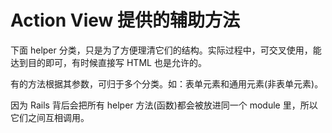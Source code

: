 # Action View 提供的辅助方法

下面 helper 分类，只是为了方便理清它们的结构。实际过程中，可交叉使用，能达到目的即可，有时候直接写 HTML 也是允许的。

有的方法根据其参数，可归于多个分类。如：表单元素和通用元素(非表单元素)。

因为 Rails 背后会把所有 helper 方法(函数)都会被放进同一个 module 里，所以它们之间互相调用。
